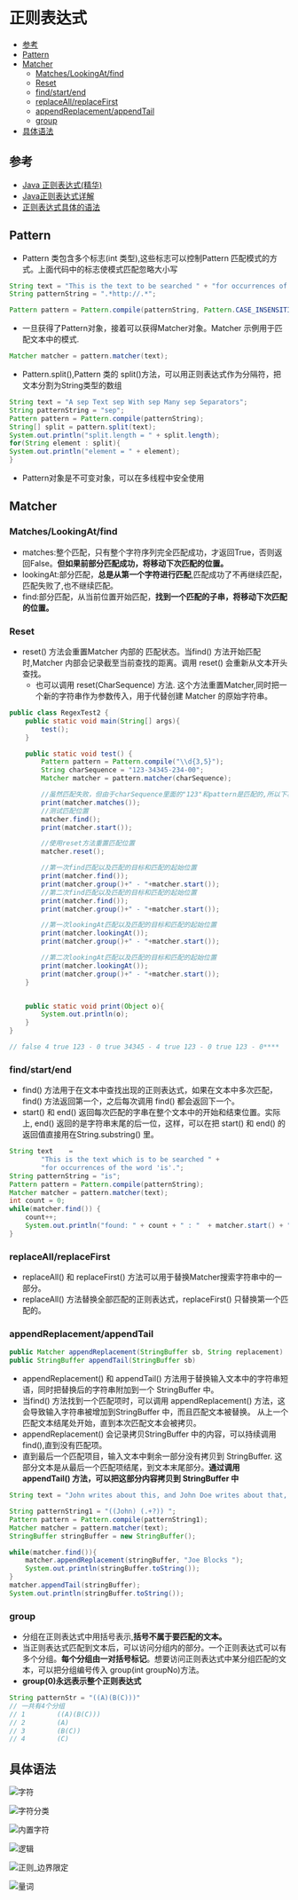 # 正则表达式

- [参考](#参考)
- [Pattern](#pattern)
- [Matcher](#matcher)
    - [Matches/LookingAt/find](#matcheslookingatfind)
    - [Reset](#reset)
    - [find/start/end](#findstartend)
    - [replaceAll/replaceFirst](#replaceallreplacefirst)
    - [appendReplacement/appendTail](#appendreplacementappendtail)
    - [group](#group)
- [具体语法](#具体语法)

## 参考

- [Java 正则表达式(精华)](http://www.jianshu.com/p/984b5e31868e)
- [Java正则表达式详解](http://www.jianshu.com/p/169b19aaebb0)
- [正则表达式具体的语法](http://tool.oschina.net/apidocs/apidoc?api=jdk-zh)

## Pattern

- Pattern 类包含多个标志(int 类型),这些标志可以控制Pattern 匹配模式的方式。上面代码中的标志使模式匹配忽略大小写

```java
String text = "This is the text to be searched " + "for occurrences of the http:// pattern.";
String patternString = ".*http://.*";

Pattern pattern = Pattern.compile(patternString, Pattern.CASE_INSENSITIVE);
```

- 一旦获得了Pattern对象，接着可以获得Matcher对象。Matcher 示例用于匹配文本中的模式.

```java
Matcher matcher = pattern.matcher(text);
```

- Pattern.split(),Pattern 类的 split()方法，可以用正则表达式作为分隔符，把文本分割为String类型的数组

```java
String text = "A sep Text sep With sep Many sep Separators";
String patternString = "sep";
Pattern pattern = Pattern.compile(patternString);
String[] split = pattern.split(text);
System.out.println("split.length = " + split.length);
for(String element : split){
System.out.println("element = " + element);
}
```

- Pattern对象是不可变对象，可以在多线程中安全使用

## Matcher

### Matches/LookingAt/find

- matches:整个匹配，只有整个字符序列完全匹配成功，才返回True，否则返回False。**但如果前部分匹配成功，将移动下次匹配的位置。**
- lookingAt:部分匹配，**总是从第一个字符进行匹配**,匹配成功了不再继续匹配，匹配失败了,也不继续匹配。
- find:部分匹配，从当前位置开始匹配，**找到一个匹配的子串，将移动下次匹配的位置。**

### Reset

- reset() 方法会重置Matcher 内部的 匹配状态。当find() 方法开始匹配时,Matcher 内部会记录截至当前查找的距离。调用 reset() 会重新从文本开头查找。
   - 也可以调用 reset(CharSequence) 方法. 这个方法重置Matcher,同时把一个新的字符串作为参数传入，用于代替创建 Matcher 的原始字符串。

```java
public class RegexTest2 {
    public static void main(String[] args){
        test();
    }

    public static void test() {
        Pattern pattern = Pattern.compile("\\d{3,5}");
        String charSequence = "123-34345-234-00";
        Matcher matcher = pattern.matcher(charSequence);

        //虽然匹配失败，但由于charSequence里面的"123"和pattern是匹配的,所以下次的匹配从位置4开始
        print(matcher.matches());
        //测试匹配位置
        matcher.find();
        print(matcher.start());

        //使用reset方法重置匹配位置
        matcher.reset();

        //第一次find匹配以及匹配的目标和匹配的起始位置
        print(matcher.find());
        print(matcher.group()+" - "+matcher.start());
        //第二次find匹配以及匹配的目标和匹配的起始位置
        print(matcher.find());
        print(matcher.group()+" - "+matcher.start());

        //第一次lookingAt匹配以及匹配的目标和匹配的起始位置
        print(matcher.lookingAt());
        print(matcher.group()+" - "+matcher.start());

        //第二次lookingAt匹配以及匹配的目标和匹配的起始位置
        print(matcher.lookingAt());
        print(matcher.group()+" - "+matcher.start());
    }


    public static void print(Object o){
        System.out.println(o);
    }
}

// false 4 true 123 - 0 true 34345 - 4 true 123 - 0 true 123 - 0****
```

### find/start/end

- find() 方法用于在文本中查找出现的正则表达式，如果在文本中多次匹配，find() 方法返回第一个，之后每次调用 find() 都会返回下一个。
- start() 和 end() 返回每次匹配的字串在整个文本中的开始和结束位置。实际上, end() 返回的是字符串末尾的后一位，这样，可以在把 start() 和 end() 的返回值直接用在String.substring() 里。

```java
String text    =
        "This is the text which is to be searched " +
        "for occurrences of the word 'is'.";
String patternString = "is";
Pattern pattern = Pattern.compile(patternString);
Matcher matcher = pattern.matcher(text);
int count = 0;
while(matcher.find()) {
    count++;
    System.out.println("found: " + count + " : "  + matcher.start() + " - " + matcher.end());
}
```

### replaceAll/replaceFirst

- replaceAll() 和 replaceFirst() 方法可以用于替换Matcher搜索字符串中的一部分。
- replaceAll() 方法替换全部匹配的正则表达式，replaceFirst() 只替换第一个匹配的。

### appendReplacement/appendTail

```java
public Matcher appendReplacement(StringBuffer sb, String replacement)
public StringBuffer appendTail(StringBuffer sb)
```

- appendReplacement() 和 appendTail() 方法用于替换输入文本中的字符串短语，同时把替换后的字符串附加到一个 StringBuffer 中。
- 当find() 方法找到一个匹配项时，可以调用 appendReplacement() 方法，这会导致输入字符串被增加到StringBuffer 中，而且匹配文本被替换。 从上一个匹配文本结尾处开始，直到本次匹配文本会被拷贝。
- appendReplacement() 会记录拷贝StringBuffer 中的内容，可以持续调用find(),直到没有匹配项。
- 直到最后一个匹配项目，输入文本中剩余一部分没有拷贝到 StringBuffer. 这部分文本是从最后一个匹配项结尾，到文本末尾部分。**通过调用 appendTail() 方法，可以把这部分内容拷贝到 StringBuffer 中**

```java
String text = "John writes about this, and John Doe writes about that, and John Wayne writes about everything.";

String patternString1 = "((John) (.+?)) ";
Pattern pattern = Pattern.compile(patternString1);
Matcher matcher = pattern.matcher(text);
StringBuffer stringBuffer = new StringBuffer();

while(matcher.find()){
    matcher.appendReplacement(stringBuffer, "Joe Blocks ");
    System.out.println(stringBuffer.toString());
}
matcher.appendTail(stringBuffer);
System.out.println(stringBuffer.toString());

```

### group

- 分组在正则表达式中用括号表示,**括号不属于要匹配的文本。**
- 当正则表达式匹配到文本后，可以访问分组内的部分。一个正则表达式可以有多个分组。**每个分组由一对括号标记**。想要访问正则表达式中某分组匹配的文本，可以把分组编号传入 group(int groupNo)方法。
- **group(0)永远表示整个正则表达式**

```java
String patternStr = "((A)(B(C)))"
// 一共有4个分组
// 1        ((A)(B(C)))
// 2        (A)
// 3        (B(C))
// 4        (C)
```

## 具体语法

![字符](./../../image-resources/java/regex/正则_字符.png)

![字符分类](./../../image-resources/java/regex/正则_字符分类.png)

![内置字符](./../../image-resources/java/regex/正则_内置字符.png)

![逻辑](./../../image-resources/java/regex/正则_逻辑.png)

![正则_边界限定](./../../image-resources/java/regex/正则_边界限定.png)

![量词](./../../image-resources/java/regex/正则_量词.png)